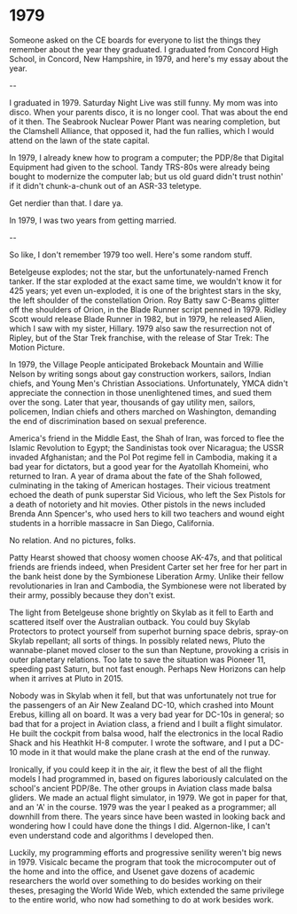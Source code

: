 # 1979

Someone asked on the CE boards for everyone to list the things they remember about the year they graduated. I graduated from Concord High School, in Concord, New Hampshire, in 1979, and here's my essay about the year.

--

I graduated in 1979. Saturday Night Live was still funny. My mom was into disco. When your parents disco, it is no longer cool. That was about the end of it then. The Seabrook Nuclear Power Plant was nearing completion, but the Clamshell Alliance, that opposed it, had the fun rallies, which I would attend on the lawn of the state capital.

In 1979, I already knew how to program a computer; the PDP/8e that Digital Equipment had given to the school. Tandy TRS-80s were already being bought to modernize the computer lab; but us old guard didn't trust nothin' if it didn't chunk-a-chunk out of an ASR-33 teletype.

Get nerdier than that. I dare ya.

In 1979, I was two years from getting married.

--

So like, I don't remember 1979 too well. Here's some random stuff.

Betelgeuse explodes; not the star, but the unfortunately-named French tanker. If the star exploded at the exact same time, we wouldn't know it for 425 years; yet even un-exploded, it is one of the brightest stars in the sky, the left shoulder of the constellation Orion. Roy Batty saw C-Beams glitter off the shoulders of Orion, in the Blade Runner script penned in 1979. Ridley Scott would release Blade Runner in 1982, but in 1979, he released Alien, which I saw with my sister, Hillary. 1979 also saw the resurrection not of Ripley, but of the Star Trek franchise, with the release of Star Trek: The Motion Picture.

In 1979, the Village People anticipated Brokeback Mountain and Willie Nelson by writing songs about gay construction workers, sailors, Indian chiefs, and Young Men's Christian Associations. Unfortunately, YMCA didn't appreciate the connection in those unenlightened times, and sued them over the song. Later that year, thousands of gay utility men, sailors, policemen, Indian chiefs and others marched on Washington, demanding the end of discrimination based on sexual preference.

America's friend in the Middle East, the Shah of Iran, was forced to flee the Islamic Revolution to Egypt; the Sandinistas took over Nicaragua; the USSR invaded Afghanistan; and the Pol Pot regime fell in Cambodia, making it a bad year for dictators, but a good year for the Ayatollah Khomeini, who returned to Iran. A year of drama about the fate of the Shah followed, culminating in the taking of American hostages. Their vicious treatment echoed the death of punk superstar Sid Vicious, who left the Sex Pistols for a death of notoriety and hit movies. Other pistols in the news included Brenda Ann Spencer's, who used hers to kill two teachers and wound eight students in a horrible massacre in San Diego, California.

No relation. And no pictures, folks.

Patty Hearst showed that choosy women choose AK-47s, and that political friends are friends indeed, when President Carter set her free for her part in the bank heist done by the Symbionese Liberation Army. Unlike their fellow revolutionaries in Iran and Cambodia, the Symbionese were not liberated by their army, possibly because they don't exist.

The light from Betelgeuse shone brightly on Skylab as it fell to Earth and scattered itself over the Australian outback. You could buy Skylab Protectors to protect yourself from superhot burning space debris, spray-on Skylab repellant; all sorts of things. In possibly related news, Pluto the wannabe-planet moved closer to the sun than Neptune, provoking a crisis in outer planetary relations. Too late to save the situation was Pioneer 11, speeding past Saturn, but not fast enough. Perhaps New Horizons can help when it arrives at Pluto in 2015.

Nobody was in Skylab when it fell, but that was unfortunately not true for the passengers of an Air New Zealand DC-10, which crashed into Mount Erebus, killing all on board. It was a very bad year for DC-10s in general; so bad that for a project in Aviation class, a friend and I built a flight simulator. He built the cockpit from balsa wood, half the electronics in the local Radio Shack and his Heathkit H-8 computer. I wrote the software, and I put a DC-10 mode in it that would make the plane crash at the end of the runway.

Ironically, if you could keep it in the air, it flew the best of all the flight models I had programmed in, based on figures laboriously calculated on the school's ancient PDP/8e. The other groups in Aviation class made balsa gliders. We made an actual flight simulator, in 1979. We got in paper for that, and an 'A' in the course. 1979 was the year I peaked as a programmer; all downhill from there. The years since have been wasted in looking back and wondering how I could have done the things I did. Algernon-like, I can't even understand code and algorithms I developed then.

Luckily, my programming efforts and progressive senility weren't big news in 1979. Visicalc became the program that took the microcomputer out of the home and into the office, and Usenet gave dozens of academic researchers the world over something to do besides working on their theses, presaging the World Wide Web, which extended the same privilege to the entire world, who now had something to do at work besides work.
